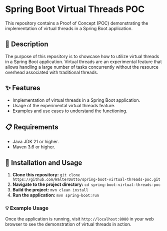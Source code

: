 # Spring Boot Virtual Threads POC

This repository contains a Proof of Concept (POC) demonstrating the implementation of virtual threads in a Spring Boot application.

## 📝 Description

The purpose of this repository is to showcase how to utilize virtual threads in a Spring Boot application. Virtual threads are an experimental feature that allows handling a large number of tasks concurrently without the resource overhead associated with traditional threads.

## ✨ Features

- Implementation of virtual threads in a Spring Boot application.
- Usage of the experimental virtual threads feature.
- Examples and use cases to understand the functioning.

## 📋 Requirements

- Java JDK 21 or higher.
- Maven 3.6 or higher.

## 🚀 Installation and Usage

1. **Clone this repository:** `git clone https://github.com/WalterDotto/spring-boot-virtual-threads-poc.git`
2. **Navigate to the project directory:** `cd spring-boot-virtual-threads-poc`
3. **Build the project:** `mvn clean install`
4. **Run the application:** `mvn spring-boot:run`

### 💡 Example Usage

Once the application is running, visit `http://localhost:8080` in your web browser to see the demonstration of virtual threads in action.
